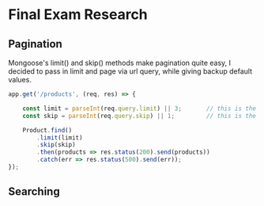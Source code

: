 # Final Exam Research

## Pagination
Mongoose's limit() and skip() methods make pagination quite easy, I decided to pass in limit and page via url query, while giving backup default values.

```javascript
app.get('/products', (req, res) => {

    const limit = parseInt(req.query.limit) || 3;       // this is the number of products per page
    const skip = parseInt(req.query.skip) || 1;         // this is the current page

    Product.find()
        .limit(limit)
        .skip(skip)
        .then(products => res.status(200).send(products))
        .catch(err => res.status(500).send(err));
});
```

## Searching